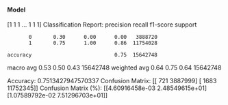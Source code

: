 #### Model
[1 1 1 ... 1 1 1]
Classification Report:
              precision    recall  f1-score   support

           0       0.30      0.00      0.00   3888720
           1       0.75      1.00      0.86  11754028

    accuracy                           0.75  15642748
   macro avg       0.53      0.50      0.43  15642748
weighted avg       0.64      0.75      0.64  15642748

Accuracy: 0.7513427947570337
Confusion Matrix:
[[     721  3887999]
 [    1683 11752345]]
Confusion Matrix (%):
[[4.60916458e-03 2.48549615e+01]
 [1.07589792e-02 7.51296703e+01]]
